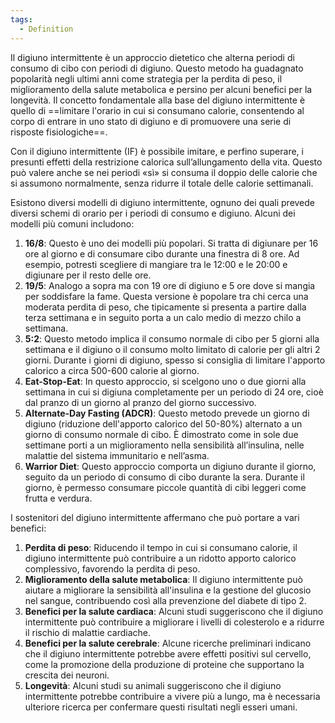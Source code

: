 ```yaml
---
tags:
  - Definition
---
```

Il digiuno intermittente è un approccio dietetico che alterna periodi di consumo di cibo con periodi di digiuno.
Questo metodo ha guadagnato popolarità negli ultimi anni come strategia per la perdita di peso, il miglioramento della salute metabolica e persino per alcuni benefici per la longevità.
Il concetto fondamentale alla base del digiuno intermittente è quello di ==limitare l'orario in cui si consumano calorie, consentendo al corpo di entrare in uno stato di digiuno e di promuovere una serie di risposte fisiologiche==.

Con il digiuno intermittente (IF) è possibile imitare, e perfino superare, i presunti effetti della restrizione calorica sull’allungamento della vita. Questo può valere anche se nei periodi «sì» si consuma il doppio delle calorie che si assumono normalmente, senza ridurre il totale delle calorie settimanali.

Esistono diversi modelli di digiuno intermittente, ognuno dei quali prevede diversi schemi di orario per i periodi di consumo e digiuno. Alcuni dei modelli più comuni includono:

1. **16/8**: Questo è uno dei modelli più popolari. Si tratta di digiunare per 16 ore al giorno e di consumare cibo durante una finestra di 8 ore. Ad esempio, potresti scegliere di mangiare tra le 12:00 e le 20:00 e digiunare per il resto delle ore.
2. **19/5**: Analogo a sopra ma con 19 ore di digiuno e 5 ore dove si mangia per soddisfare la fame. Questa versione è popolare tra chi cerca una moderata perdita di peso, che tipicamente si presenta a partire dalla terza settimana e in seguito porta a un calo medio di mezzo chilo a settimana.
3. **5:2**: Questo metodo implica il consumo normale di cibo per 5 giorni alla settimana e il digiuno o il consumo molto limitato di calorie per gli altri 2 giorni. Durante i giorni di digiuno, spesso si consiglia di limitare l'apporto calorico a circa 500-600 calorie al giorno.
4. **Eat-Stop-Eat**: In questo approccio, si scelgono uno o due giorni alla settimana in cui si digiuna completamente per un periodo di 24 ore, cioè dal pranzo di un giorno al pranzo del giorno successivo.
5. **Alternate-Day Fasting (ADCR)**: Questo metodo prevede un giorno di digiuno (riduzione dell'apporto calorico del 50-80%) alternato a un giorno di consumo normale di cibo. È dimostrato come in sole due settimane porti a un miglioramento nella sensibilità all’insulina, nelle malattie del sistema immunitario e nell’asma.
6. **Warrior Diet**: Questo approccio comporta un digiuno durante il giorno, seguito da un periodo di consumo di cibo durante la sera. Durante il giorno, è permesso consumare piccole quantità di cibi leggeri come frutta e verdura.


I sostenitori del digiuno intermittente affermano che può portare a vari benefici:
1. **Perdita di peso**: Riducendo il tempo in cui si consumano calorie, il digiuno intermittente può contribuire a un ridotto apporto calorico complessivo, favorendo la perdita di peso.
2. **Miglioramento della salute metabolica**: Il digiuno intermittente può aiutare a migliorare la sensibilità all'insulina e la gestione del glucosio nel sangue, contribuendo così alla prevenzione del diabete di tipo 2.
3. **Benefici per la salute cardiaca**: Alcuni studi suggeriscono che il digiuno intermittente può contribuire a migliorare i livelli di colesterolo e a ridurre il rischio di malattie cardiache.
4. **Benefici per la salute cerebrale**: Alcune ricerche preliminari indicano che il digiuno intermittente potrebbe avere effetti positivi sul cervello, come la promozione della produzione di proteine che supportano la crescita dei neuroni.
5. **Longevità**: Alcuni studi su animali suggeriscono che il digiuno intermittente potrebbe contribuire a vivere più a lungo, ma è necessaria ulteriore ricerca per confermare questi risultati negli esseri umani.